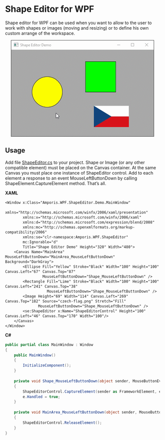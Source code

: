 # Shape Editor for WPF
Shape editor for WPF can be used when you want to allow to the user to work with shapes or images (moving and resizing) or to define his own custom arrange of the workspace.

<p align="center">
<img src="https://github.com/PetrVobornik/WpfShapeEditor/raw/master/images/shape-editor-demo.gif" alt="Shape Editor Demo" />
</p>


## Usage

Add file [ShapeEditor.cs](https://github.com/PetrVobornik/WpfShapeEditor/blob/master/src/ShapeEditor.cs) to your project. Shape or Image (or any other compatible element) must be placed on the Canvas container. At the same Canvas you must place one instance of ShapeEditor control. Add to each element a response to an event MouseLeftButtonDown by calling ShapeElement.CaptureElement method. That’s all.


**XAML**
```xaml
<Window x:Class="Amporis.WPF.ShapeEditor.Demo.MainWindow"
        xmlns="http://schemas.microsoft.com/winfx/2006/xaml/presentation"
        xmlns:x="http://schemas.microsoft.com/winfx/2006/xaml"
        xmlns:d="http://schemas.microsoft.com/expression/blend/2008"
        xmlns:mc="http://schemas.openxmlformats.org/markup-compatibility/2006"
        xmlns:se="clr-namespace:Amporis.WPF.ShapeEditor"
        mc:Ignorable="d"
        Title="Shape Editor Demo" Height="320" Width="480">
    <Canvas Name="MainArea" MouseLeftButtonDown="MainArea_MouseLeftButtonDown" Background="DarkGray">
        <Ellipse Fill="Yellow" Stroke="Black" Width="100" Height="100" Canvas.Left="67" Canvas.Top="87" 
                 MouseLeftButtonDown="Shape_MouseLeftButtonDown" />
        <Rectangle Fill="Lime" Stroke="Black" Width="100" Height="100" Canvas.Left="241" Canvas.Top="38" 
                   MouseLeftButtonDown="Shape_MouseLeftButtonDown" />
        <Image Height="69" Width="114" Canvas.Left="269" Canvas.Top="182" Source="czech-flag.png" Stretch="Fill"
               MouseLeftButtonDown="Shape_MouseLeftButtonDown" />
        <se:ShapeEditor x:Name="ShapeEditorControl" Height="100" Canvas.Left="46" Canvas.Top="170" Width="100"/>
    </Canvas>
</Window>
```


**C#**
```csharp
public partial class MainWindow : Window
{
    public MainWindow()
    {
        InitializeComponent();
    }

    private void Shape_MouseLeftButtonDown(object sender, MouseButtonEventArgs e)
    {
        ShapeEditorControl.CaptureElement(sender as FrameworkElement, e);
        e.Handled = true;
    }

    private void MainArea_MouseLeftButtonDown(object sender, MouseButtonEventArgs e)
    {
        ShapeEditorControl.ReleaseElement();
    }
}
```
